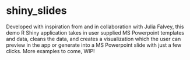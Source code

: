 # shiny_slides
Developed with inspiration from and in collaboration with Julia Falvey, this demo R Shiny application takes in user supplied MS Powerpoint templates and data, cleans the data, and creates a visualization which the user can preview in the app or generate into a MS Powerpoint slide with just a few clicks. More examples to come, WIP!
